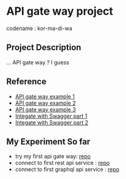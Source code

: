 # API gate way project

codename : kor-ma-di-wa

## Project Description
... API gate way ? I guess

## Reference
- [API gate way example 1](https://www.solo.io/topics/api-gateway/api-gateway-spring-boot/)
- [API gate way example 2](https://spring.io/guides/gs/gateway/)
- [API gate way example 3](https://www.geeksforgeeks.org/java-spring-boot-microservices-develop-api-gateway-using-spring-cloud-gateway/)
- [Integate with Swagger part 1](https://medium.com/@pubuduc.14/develop-microservices-using-spring-cloud-part-1-2df28d782e24)
- [Integate with Swagger part 2](https://medium.com/@pubuduc.14/swagger-openapi-specification-3-integration-with-spring-cloud-gateway-part-2-1d670d4ab69a)

## My Experiment So far
- try my first api gate way: [repo](https://github.com/oat431/try-api-gateway)
- connect to first rest api service : [repo](https://github.com/oat431/spb3-demo-rest-api)
- connect to first graphql api service : [repo](https://github.com/oat431/spb3-demo-graphql-api)
